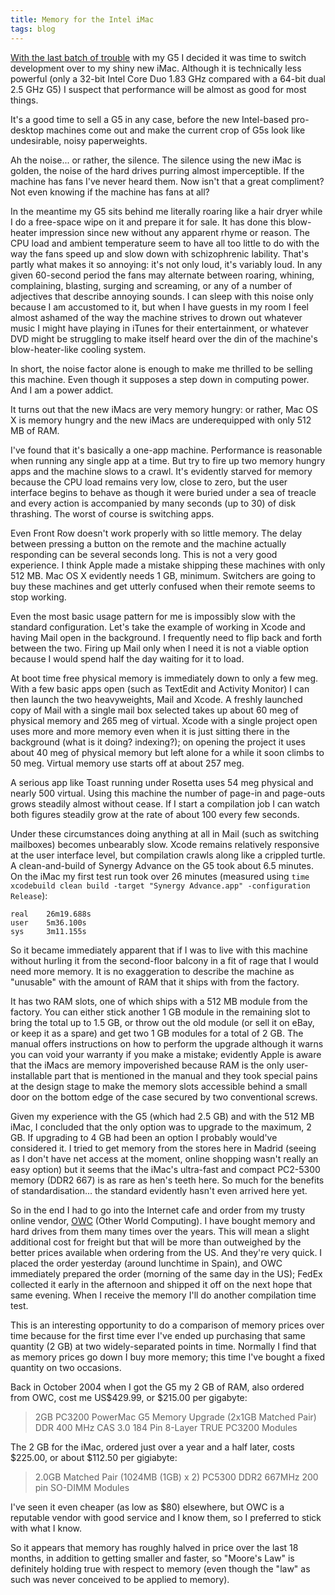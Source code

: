 ```yaml
---
title: Memory for the Intel iMac
tags: blog
---
```


[With the last batch of trouble](http://www.wincent.com/a/about/wincent/weblog/archives/2006/05/involuntary_reb_1.php) with my G5 I decided it was time to switch development over to my shiny new iMac. Although it is technically less powerful (only a 32-bit Intel Core Duo 1.83 GHz compared with a 64-bit dual 2.5 GHz G5) I suspect that performance will be almost as good for most things.

It's a good time to sell a G5 in any case, before the new Intel-based pro-desktop machines come out and make the current crop of G5s look like undesirable, noisy paperweights.

Ah the noise... or rather, the silence. The silence using the new iMac is golden, the noise of the hard drives purring almost imperceptible. If the machine has fans I've never heard them. Now isn't that a great compliment? Not even knowing if the machine has fans at all?

In the meantime my G5 sits behind me literally roaring like a hair dryer while I do a free-space wipe on it and prepare it for sale. It has done this blow-heater impression since new without any apparent rhyme or reason. The CPU load and ambient temperature seem to have all too little to do with the way the fans speed up and slow down with schizophrenic lability. That's partly what makes it so annoying: it's not only loud, it's variably loud. In any given 60-second period the fans may alternate between roaring, whining, complaining, blasting, surging and screaming, or any of a number of adjectives that describe annoying sounds. I can sleep with this noise only because I am accustomed to it, but when I have guests in my room I feel almost ashamed of the way the machine strives to drown out whatever music I might have playing in iTunes for their entertainment, or whatever DVD might be struggling to make itself heard over the din of the machine's blow-heater-like cooling system.

In short, the noise factor alone is enough to make me thrilled to be selling this machine. Even though it supposes a step down in computing power. And I am a power addict.

It turns out that the new iMacs are very memory hungry: or rather, Mac OS X is memory hungry and the new iMacs are underequipped with only 512 MB of RAM.

I've found that it's basically a one-app machine. Performance is reasonable when running any single app at a time. But try to fire up two memory hungry apps and the machine slows to a crawl. It's evidently starved for memory because the CPU load remains very low, close to zero, but the user interface begins to behave as though it were buried under a sea of treacle and every action is accompanied by many seconds (up to 30) of disk thrashing. The worst of course is switching apps.

Even Front Row doesn't work properly with so little memory. The delay between pressing a button on the remote and the machine actually responding can be several seconds long. This is not a very good experience. I think Apple made a mistake shipping these machines with only 512 MB. Mac OS X evidently needs 1 GB, minimum. Switchers are going to buy these machines and get utterly confused when their remote seems to stop working.

Even the most basic usage pattern for me is impossibly slow with the standard configuration. Let's take the example of working in Xcode and having Mail open in the background. I frequently need to flip back and forth between the two. Firing up Mail only when I need it is not a viable option because I would spend half the day waiting for it to load.

At boot time free physical memory is immediately down to only a few meg. With a few basic apps open (such as TextEdit and Activity Monitor) I can then launch the two heavyweights, Mail and Xcode. A freshly launched copy of Mail with a single mail box selected takes up about 60 meg of physical memory and 265 meg of virtual. Xcode with a single project open uses more and more memory even when it is just sitting there in the background (what is it doing? indexing?); on opening the project it uses about 40 meg of physical memory but left alone for a while it soon climbs to 50 meg. Virtual memory use starts off at about 257 meg.

A serious app like Toast running under Rosetta uses 54 meg physical and nearly 500 virtual. Using this machine the number of page-in and page-outs grows steadily almost without cease. If I start a compilation job I can watch both figures steadily grow at the rate of about 100 every few seconds.

Under these circumstances doing anything at all in Mail (such as switching mailboxes) becomes unbearably slow. Xcode remains relatively responsive at the user interface level, but compilation crawls along like a crippled turtle. A clean-and-build of Synergy Advance on the G5 took about 6.5 minutes. On the iMac my first test run took over 26 minutes (measured using `time xcodebuild clean build -target "Synergy Advance.app" -configuration Release`):

    real    26m19.688s
    user    5m36.100s
    sys     3m11.155s

So it became immediately apparent that if I was to live with this machine without hurling it from the second-floor balcony in a fit of rage that I would need more memory. It is no exaggeration to describe the machine as "unusable" with the amount of RAM that it ships with from the factory.

It has two RAM slots, one of which ships with a 512 MB module from the factory. You can either stick another 1 GB module in the remaining slot to bring the total up to 1.5 GB, or throw out the old module (or sell it on eBay, or keep it as a spare) and get two 1 GB modules for a total of 2 GB. The manual offers instructions on how to perform the upgrade although it warns you can void your warranty if you make a mistake; evidently Apple is aware that the iMacs are memory impoverished because RAM is the only user-installable part that is mentioned in the manual and they took special pains at the design stage to make the memory slots accessible behind a small door on the bottom edge of the case secured by two conventional screws.

Given my experience with the G5 (which had 2.5 GB) and with the 512 MB iMac, I concluded that the only option was to upgrade to the maximum, 2 GB. If upgrading to 4 GB had been an option I probably would've considered it. I tried to get memory from the stores here in Madrid (seeing as I don't have net access at the moment, online shopping wasn't really an easy option) but it seems that the iMac's ultra-fast and compact PC2-5300 memory (DDR2 667) is as rare as hen's teeth here. So much for the benefits of standardisation... the standard evidently hasn't even arrived here yet.

So in the end I had to go into the Internet cafe and order from my trusty online vendor, [OWC](http://macsales.com/) (Other World Computing). I have bought memory and hard drives from them many times over the years. This will mean a slight additional cost for freight but that will be more than outweighed by the better prices available when ordering from the US. And they're very quick. I placed the order yesterday (around lunchtime in Spain), and OWC immediately prepared the order (morning of the same day in the US); FedEx collected it early in the afternoon and shipped it off on the next hope that same evening. When I receive the memory I'll do another compilation time test.

This is an interesting opportunity to do a comparison of memory prices over time because for the first time ever I've ended up purchasing that same quantity (2 GB) at two widely-separated points in time. Normally I find that as memory prices go down I buy more memory; this time I've bought a fixed quantity on two occasions.

Back in October 2004 when I got the G5 my 2 GB of RAM, also ordered from OWC, cost me US$429.99, or $215.00 per gigabyte:

> 2GB PC3200 PowerMac G5 Memory Upgrade (2x1GB Matched Pair) DDR 400 MHz CAS 3.0 184 Pin 8-Layer TRUE PC3200 Modules

The 2 GB for the iMac, ordered just over a year and a half later, costs $225.00, or about $112.50 per gigiabyte:

> 2.0GB Matched Pair (1024MB (1GB) x 2) PC5300 DDR2 667MHz 200 pin SO-DIMM Modules

I've seen it even cheaper (as low as \$80) elsewhere, but OWC is a reputable vendor with good service and I know them, so I preferred to stick with what I know.

So it appears that memory has roughly halved in price over the last 18 months, in addition to getting smaller and faster, so "Moore's Law" is definitely holding true with respect to memory (even though the "law" as such was never conceived to be applied to memory).

